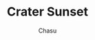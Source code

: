 ---
media: "images/art/chasu23/banshee_pit.png"
title: Crater Sunset
author: [Chasu]
desc: Sunset across <i>Banshee Pit</i>, with the <i>NSS Perseverance</i> smoking in the distance.
---